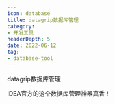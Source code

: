 ```yaml
---
icon: database
title: datagrip数据库管理
category: 
- 开发工具
headerDepth: 5
date: 2022-06-12
tag:
- database-tool
---
```


datagrip数据库管理

<!-- more -->

IDEA官方的这个数据库管理神器真香！

